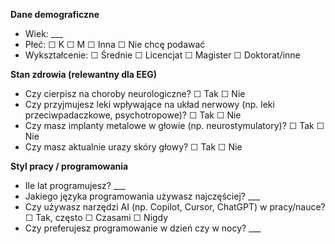 **Dane demograficzne**
- Wiek: ___
- Płeć: ☐ K ☐ M ☐ Inna ☐ Nie chcę podawać
- Wykształcenie: ☐ Średnie ☐ Licencjat ☐ Magister ☐ Doktorat/inne

**Stan zdrowia (relewantny dla EEG)**
- Czy cierpisz na choroby neurologiczne? ☐ Tak ☐ Nie
- Czy przyjmujesz leki wpływające na układ nerwowy (np. leki przeciwpadaczkowe, psychotropowe)? ☐ Tak ☐ Nie
- Czy masz implanty metalowe w głowie (np. neurostymulatory)? ☐ Tak ☐ Nie
- Czy masz aktualnie urazy skóry głowy? ☐ Tak ☐ Nie

**Styl pracy / programowania**
- Ile lat programujesz? ___
- Jakiego języka programowania używasz najczęściej? ___
- Czy używasz narzędzi AI (np. Copilot, Cursor, ChatGPT) w pracy/nauce? ☐ Tak, często ☐ Czasami ☐ Nigdy
- Czy preferujesz programowanie w dzień czy w nocy? ___



